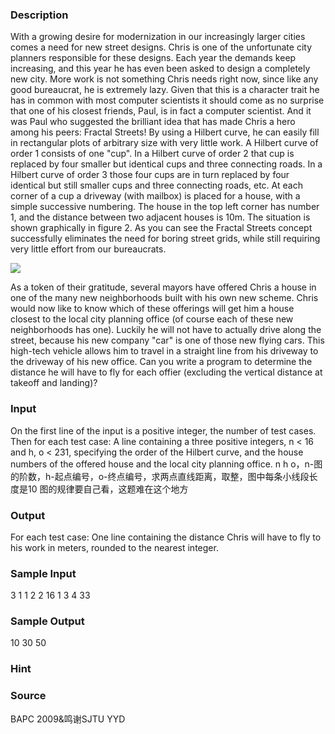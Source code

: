 
### Description
With a growing desire for modernization in our increasingly larger cities comes a need for new street designs. Chris is one of the unfortunate city planners responsible for these designs. Each year the demands keep increasing, and this year he has even been asked to design a completely new city. 
More work is not something Chris needs right now, since like any good bureaucrat, he is extremely lazy. Given that this is a character trait he has in common with most computer scientists it should come as no surprise that one of his closest friends, Paul, is in fact a computer scientist. And it was Paul who suggested the brilliant idea that has made Chris a hero among his peers: Fractal Streets! By using a Hilbert curve, he can easily fill in rectangular plots of arbitrary size with very little work. 
A Hilbert curve of order 1 consists of one "cup". In a Hilbert curve of order 2 that cup is replaced by four smaller but identical cups and three connecting roads. In a Hilbert curve of order 3 those four cups are in turn replaced by four identical but still smaller cups and three connecting roads, etc. At each corner of a cup a driveway (with mailbox) is placed for a house, with a simple successive numbering. The house in the top left corner has number 1, and the distance between two adjacent houses is 10m. 
The situation is shown graphically in figure 2. As you can see the Fractal Streets concept successfully eliminates the need for boring street grids, while still requiring very little effort from our bureaucrats. 



[![](/JudgeOnline/upload/201104/3889_1.png)](http://poj.org/images/3889_1.png)

As a token of their gratitude, several mayors have offered Chris a house in one of the many new neighborhoods built with his own new scheme. Chris would now like to know which of these offerings will get him a house closest to the local city planning office (of course each of these new neighborhoods has one). Luckily he will not have to actually drive along the street, because his new company "car" is one of those new flying cars. This high-tech vehicle allows him to travel in a straight line from his driveway to the driveway of his new office. Can you write a program to determine the distance he will have to fly for each offier (excluding the vertical distance at takeoff and landing)?

### Input
On the first line of the input is a positive integer, the number of test cases. Then for each test case: 
A line containing a three positive integers, n < 16 and h, o < 231, specifying the order of the Hilbert curve, and the house numbers of the offered house and the local city planning office.
n h o，n-图的阶数，h-起点编号，o-终点编号，求两点直线距离，取整，图中每条小线段长度是10 
图的规律要自己看，这题难在这个地方

### Output
For each test case: 
One line containing the distance Chris will have to fly to his work in meters, rounded to the nearest integer.
### Sample Input
3
1 1 2
2 16 1
3 4 33

### Sample Output
10
30
50

### Hint

### Source
BAPC 2009&鸣谢SJTU YYD